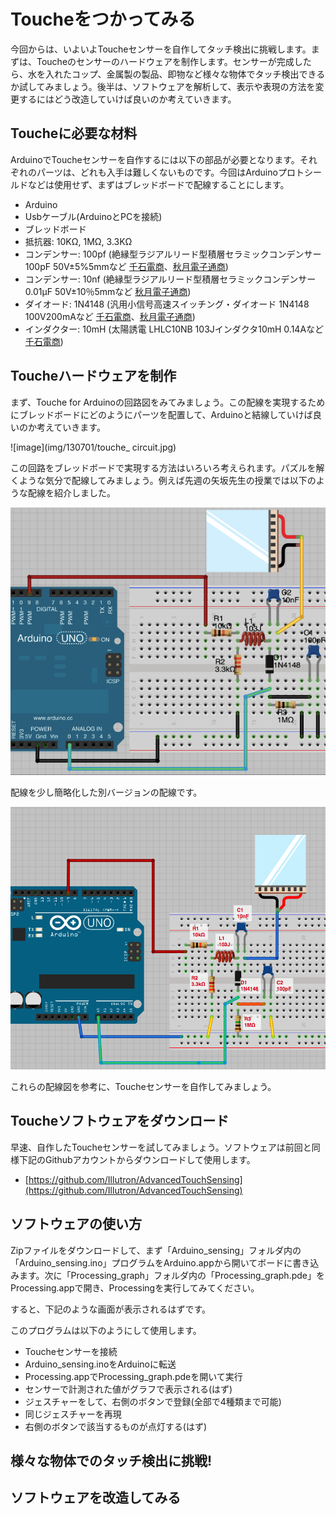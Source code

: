 # Toucheをつかってみる

今回からは、いよいよToucheセンサーを自作してタッチ検出に挑戦します。まずは、Toucheのセンサーのハードウェアを制作します。センサーが完成したら、水を入れたコップ、金属製の製品、即物など様々な物体でタッチ検出できるか試してみましょう。後半は、ソフトウェアを解析して、表示や表現の方法を変更するにはどう改造していけば良いのか考えていきます。

## Toucheに必要な材料

ArduinoでToucheセンサーを自作するには以下の部品が必要となります。それぞれのパーツは、どれも入手は難しくないものです。今回はArduinoプロトシールドなどは使用せず、まずはブレッドボードで配線することにします。

* Arduino
* Usbケーブル(ArduinoとPCを接続)
* ブレッドボード
* 抵抗器: 10KΩ, 1MΩ, 3.3KΩ
* コンデンサー: 100pf (絶縁型ラジアルリード型積層セラミックコンデンサー100pF 50V±5%5mmなど [千石電商](http://www.sengoku.co.jp/mod/sgk_cart/detail.php?code=8BNG-TDMS)、[秋月電子通商](http://akizukidenshi.com/catalog/g/gP-03623/))
* コンデンサー: 10nf (絶縁型ラジアルリード型積層セラミックコンデンサー0.01μF 50V±10％5mmなど [秋月電子通商](http://akizukidenshi.com/catalog/g/gP-02281/))
* ダイオード: 1N4148 (汎用小信号高速スイッチング・ダイオード 1N4148 100V200mAなど [千石電商](http://www.sengoku.co.jp/mod/sgk_cart/detail.php?code=7DUC-SCL4)、[秋月電子通商](http://akizukidenshi.com/catalog/g/gI-00941/))
* インダクター: 10mH (太陽誘電 LHLC10NB 103Jインダクタ10mH 0.14Aなど [千石電商](http://www.sengoku.co.jp/mod/sgk_cart/detail.php?code=7A5C-KRDF))


## Toucheハードウェアを制作

まず、Touche for Arduinoの回路図をみてみましょう。この配線を実現するためにブレッドボードにどのようにパーツを配置して、Arduinoと結線していけば良いのか考えていきます。

![image](img/130701/touche_ circuit.jpg)

この回路をブレッドボードで実現する方法はいろいろ考えられます。パズルを解くような気分で配線してみましょう。例えば先週の矢坂先生の授業では以下のような配線を紹介しました。

![image](img/130701/touche_bred1.jpg)


配線を少し簡略化した別バージョンの配線です。

![image](img/130701/touche_bred2.jpg)


これらの配線図を参考に、Toucheセンサーを自作してみましょう。

## Toucheソフトウェアをダウンロード

早速、自作したToucheセンサーを試してみましょう。ソフトウェアは前回と同様下記のGithubアカウントからダウンロードして使用します。

* [https://github.com/Illutron/AdvancedTouchSensing](https://github.com/Illutron/AdvancedTouchSensing)


## ソフトウェアの使い方

Zipファイルをダウンロードして、まず「Arduino_sensing」フォルダ内の「Arduino_sensing.ino」プログラムをArduino.appから開いてボードに書き込みます。次に「Processing_graph」フォルダ内の「Processing_graph.pde」をProcessing.appで開き、Processingを実行してみてください。

すると、下記のような画面が表示されるはずです。

このプログラムは以下のようにして使用します。

* Toucheセンサーを接続
* Arduino_sensing.inoをArduinoに転送
* Processing.appでProcessing_graph.pdeを開いて実行
* センサーで計測された値がグラフで表示される(はず)
* ジェスチャーをして、右側のボタンで登録(全部で4種類まで可能)
* 同じジェスチャーを再現
* 右側のボタンで該当するものが点灯する(はず)


## 様々な物体でのタッチ検出に挑戦!

## ソフトウェアを改造してみる